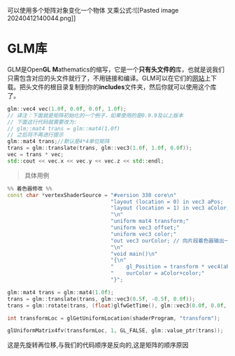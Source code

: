 可以使用多个矩阵对象变化一个物体
叉乘公式:![[Pasted image 20240412140044.png]]
# GLM库
GLM是Open**GL** **M**athematics的缩写，它是一个**只有头文件的**库，也就是说我们只需包含对应的头文件就行了，不用链接和编译。GLM可以在它们的[网站](https://glm.g-truc.net/0.9.8/index.html)上下载。把头文件的根目录复制到你的**includes**文件夹，然后你就可以使用这个库了。
```c++
glm::vec4 vec(1.0f, 0.0f, 0.0f, 1.0f);
// 译注：下面就是矩阵初始化的一个例子，如果使用的是0.9.9及以上版本
// 下面这行代码就需要改为:
// glm::mat4 trans = glm::mat4(1.0f)
// 之后将不再进行提示
glm::mat4 trans;//默认是4*4单位矩阵
trans = glm::translate(trans, glm::vec3(1.0f, 1.0f, 0.0f));
vec = trans * vec;
std::cout << vec.x << vec.y << vec.z << std::endl;
```

>具体用例

```c++
%% 着色器修改 %%
const char *vertexShaderSource = "#version 330 core\n"
                                 "layout (location = 0) in vec3 aPos;   // 位置变量的属性位置值为 0 \n"
                                 "layout (location = 1) in vec3 aColor; // 颜色变量的属性位置值为 1\n"
                                 "\n"
                                 "uniform mat4 transform;"
                                 "uniform vec3 offset;"
                                 "uniform vec3 color;"
                                 "out vec3 ourColor; // 向片段着色器输出一个颜色\n"
                                 "\n"
                                 "void main()\n"
                                 "{\n"
                                 "    gl_Position = transform * vec4(aPos+offset, 1.0f);\n"
                                 "    ourColor = aColor+color;"
                                 "}";

glm::mat4 trans = glm::mat4(1.0f);
trans = glm::translate(trans, glm::vec3(0.5f, -0.5f, 0.0f));
trans = glm::rotate(trans, (float)glfwGetTime(), glm::vec3(0.0f, 0.0f, 1.0f));

int transformLoc = glGetUniformLocation(shaderProgram, "transform");

glUniformMatrix4fv(transformLoc, 1, GL_FALSE, glm::value_ptr(trans));
```
这是先旋转再位移,与我们的代码顺序是反向的,这是矩阵的顺序原因